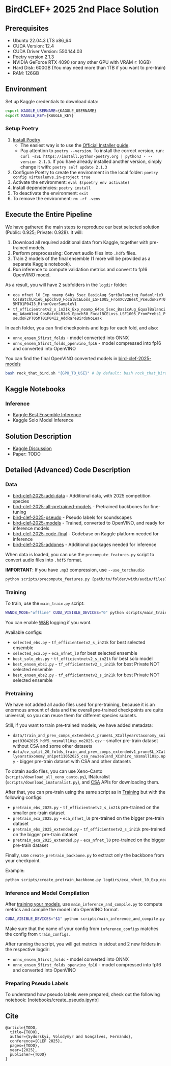 # BirdCLEF+ 2025 2nd Place Solution

## Prerequisites

- Ubuntu 22.04.3 LTS x86_64
- CUDA Version: 12.4
- CUDA Driver Version: 550.144.03
- Poetry version 2.1.3
- NVIDIA GeForce RTX 4090 (or any other GPU with VRAM ≥ 10GB)
- Hard Disk: 600GB (You may need more than 1TB if you want to pre-train)
- RAM: 126GB

## Environment

Set up Kaggle credentials to download data:

```bash
export KAGGLE_USERNAME={KAGGLE_USERNAME}
export KAGGLE_KEY={KAGGLE_KEY}
```

### Setup Poetry

1. [Install Poetry](https://python-poetry.org/docs/#installation)
   - The easiest way is to use the [Official Installer guide](https://python-poetry.org/docs/#installing-with-the-official-installer).
   - Pay attention to `poetry --version`. To install the correct version, run: `curl -sSL https://install.python-poetry.org | python3 - --version 2.1.3`. If you have already installed another version, simply change it with: `poetry self update 2.1.3`
2. Configure Poetry to create the environment in the local folder: `poetry config virtualenvs.in-project true`
3. Activate the environment: `eval $(poetry env activate)`
4. Install dependencies: `poetry install`
5. To deactivate the environment: `exit`
6. To remove the environment: `rm -rf .venv`

## Execute the Entire Pipeline

We have gathered the main steps to reproduce our best selected solution (Public: 0.925; Private: 0.928). It will:
1. Download all required additional data from Kaggle, together with pre-trained models.
2. Perform preprocessing: Convert audio files into `.hdf5` files.
3. Train 2 models of the final ensemble (1 more will be provided as a separate Kaggle notebook).
4. Run inference to compute validation metrics and convert to fp16 OpenVINO model.

As a result, you will have 2 subfolders in the `logdir` folder:
- `eca_nfnet_l0_Exp_noamp_64bs_5sec_BasicAug_SqrtBalancing_Radamlr1e3_CosBatchLR1e6_Epoch50_FocalBCELoss_LSF1005_FromXCV2Best_PseudoF2PT05MT01P04I3_MinorOverSampleV1`
- `tf_efficientnetv2_s_in21k_Exp_noamp_64bs_5sec_BasicAug_EqualBalancing_AdamW1e4_CosBatchLR1e6_Epoch50_FocalBCELoss_LSF1005_FromPrebs1_PseudoF2PT05MT01P04I2_AddRareBirdsNoLeak`

In each folder, you can find checkpoints and logs for each fold, and also:
- `onnx_ensem_5first_folds` - model converted into ONNX
- `onnx_ensem_5first_folds_openvino_fp16` - model compressed into fp16 and converted into OpenVINO

You can find the final OpenVINO converted models in [bird-clef-2025-models](https://www.kaggle.com/datasets/vladimirsydor/bird-clef-2025-models)

```bash
bash rock_that_bird.sh "{GPU_TO_USE}" # By default: bash rock_that_bird.sh "0"
```

## Kaggle Notebooks

### Inference

- [Kaggle Best Ensemble Inference](https://www.kaggle.com/code/vladimirsydor/bird-clef-2025-ensemble-v2-final-final?scriptVersionId=244942051)
- Kaggle Solo Model Inference

## Solution Description

- [Kaggle Discussion](https://www.kaggle.com/competitions/birdclef-2025/discussion/583699)
- Paper: TODO

## Detailed (Advanced) Code Description

### Data

- [bird-clef-2025-add-data](https://www.kaggle.com/datasets/vladimirsydor/bird-clef-2025-add-data) - Additional data, with 2025 competition species
- [bird-clef-2025-all-pretrained-models](https://www.kaggle.com/datasets/vladimirsydor/bird-clef-2025-all-pretrained-models) - Pretrained backbones for fine-tuning
- [bird-clef-2025-pseudo](https://www.kaggle.com/datasets/vladimirsydor/bird-clef-2025-pseudo) - Pseudo labels for soundscapes
- [bird-clef-2025-models](https://www.kaggle.com/datasets/vladimirsydor/bird-clef-2025-models) - Trained, converted to OpenVINO, and ready for inference models
- [bird-clef-2025-code-final](https://www.kaggle.com/datasets/vladimirsydor/bird-clef-2025-code-final) - Codebase on Kaggle platform needed for inference
- [bird-clef-2025-addones](https://www.kaggle.com/datasets/vladimirsydor/bird-clef-2025-addones) - Additional packages needed for inference

When data is loaded, you can use the `precompute_features.py` script to convert audio files into `.hdf5` format.

__IMPORTANT__: If you have `.mp3` compression, use `--use_torchaudio`

```bash
python scripts/precompute_features.py {path/to/folder/with/audio/files} {path/to/save/hdf5/files} --n_cores 8 --use_torchaudio
```

### Training

To train, use the `main_train.py` script:

```bash
WANDB_MODE="offline" CUDA_VISIBLE_DEVICES="0" python scripts/main_train.py train_configs/{your_favourite_config}.py
```

You can enable [W&B](https://wandb.ai/site/) logging if you want.

Available configs:
- `selected_ebs.py` - `tf_efficientnetv2_s_in21k` for best selected ensemble
- `selected_eca.py` - `eca_nfnet_l0` for best selected ensemble
- `best_solo_ebs.py` - `tf_efficientnetv2_s_in21k` for best solo model
- `best_ensem_ebs1.py` - `tf_efficientnetv2_s_in21k` for best Private NOT selected ensemble
- `best_ensem_ebs2.py` - `tf_efficientnetv2_s_in21k` for best Private NOT selected ensemble

### Pretraining

We have not added all audio files used for pre-training, because it is an enormous amount of data and the overall pre-trained checkpoints are quite universal, so you can reuse them for different species subsets.

Still, if you want to train pre-trained models, we have added metadata:
- `data/train_and_prev_comps_extendedv1_pruneSL_XCallyearstaxonomy_snipet03042025_hdf5_nosmall10sp_no2025.csv` - smaller pre-train dataset without CSA and some other datasets
- `data/cv_split_20_folds_train_and_prev_comps_extendedv1_pruneSL_XCallyearstaxonomy_snipet11052025_csa_newzealand_XCshiro_nosmall10sp.npy` - bigger pre-train dataset with CSA and other datasets

To obtain audio files, you can use Xeno-Canto (`scripts/download_all_xeno_canto.py`), INaturalist (`scripts/download_inaturalist.py`), and [CSA](https://colecciones.humboldt.org.co/sonidos/visor-csa/) APIs for downloading them.

After that, you can pre-train using the same script as in [Training](#training) but with the following configs:
- `pretrain_ebs_2025.py` - `tf_efficientnetv2_s_in21k` pre-trained on the smaller pre-train dataset
- `pretrain_eca_2025.py` - `eca_nfnet_l0` pre-trained on the bigger pre-train dataset
- `pretrain_ebs_2025_extended.py` - `tf_efficientnetv2_s_in21k` pre-trained on the bigger pre-train dataset
- `pretrain_eca_2025_extended.py` - `eca_nfnet_l0` pre-trained on the bigger pre-train dataset

Finally, use `create_pretrain_backbone.py` to extract only the backbone from your checkpoint.

Example:
```bash
python scripts/create_pretrain_backbone.py logdirs/eca_nfnet_l0_Exp_noamp_64bs_5sec_BasicAug_SqrtBalancing_Radamlr1e3_CosBatchLR1e6_Epoch50_FocalBCELoss_LSF1005_FromXCV2Best_PseudoF2PT05MT01P04I3_MinorOverSampleV1/fold_0/checkpoints/last.ckpt logdirs/eca_nfnet_l0_Exp_noamp_64bs_5sec_BasicAug_SqrtBalancing_Radamlr1e3_CosBatchLR1e6_Epoch50_FocalBCELoss_LSF1005_FromXCV2Best_PseudoF2PT05MT01P04I3_MinorOverSampleV1/fold_0/checkpoints/last_backbone.ckpt
```

### Inference and Model Compilation

After [training your models](#training), use `main_inference_and_compile.py` to compute metrics and compile the model into OpenVINO format.

```bash
CUDA_VISIBLE_DEVICES="$1" python scripts/main_inference_and_compile.py inference_configs/{your_favourite_config}.py
```

Make sure that the name of your config from `inference_configs` matches the config from `train_configs`.

After running the script, you will get metrics in stdout and 2 new folders in the respective logdir:
- `onnx_ensem_5first_folds` - model converted into ONNX
- `onnx_ensem_5first_folds_openvino_fp16` - model compressed into fp16 and converted into OpenVINO

### Preparing Pseudo Labels

To understand how pseudo labels were prepared, check out the following notebook: [notebooks/create_pseudo.ipynb]

## Cite

```
@article{TODO,
  title={TODO},
  author={Sydorskyi, Volodymyr and Gonçalves, Fernando},
  conference={CLEF 2025},
  pages={TODO},
  year={2025},
  publisher={TODO}
}
```

